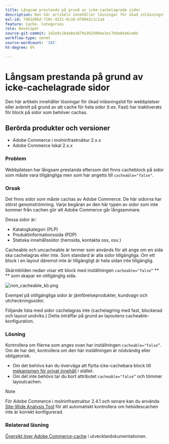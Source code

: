 ```yaml
---
title: Långsam prestanda på grund av icke-cachelagrade sidor
description: Den här artikeln innehåller lösningar för ökad inläsningstid för webbplatser eller avbrott på grund av att cache för hela sidor (t.ex. Fast) har inaktiverats för block på sidor som behöver cachas.
exl-id: 7401d9bd-710c-4221-9c3d-d78042c1c1ad
feature: Cache, Categories
role: Developer
source-git-commit: 1d2e0c1b4a8e3d79a362500ee3ec7bde84a6ce0d
workflow-type: tm+mt
source-wordcount: '342'
ht-degree: 0%

---
```


# Långsam prestanda på grund av icke-cachelagrade sidor

Den här artikeln innehåller lösningar för ökad inläsningstid för webbplatser eller avbrott på grund av att cache för hela sidor (t.ex. Fast) har inaktiverats för block på sidor som behöver cachas.

## Berörda produkter och versioner

* Adobe Commerce i molninfrastruktur 2.x.x
* Adobe Commerce lokal 2.x.x

### Problem

Webbplatsen har långsam prestanda eftersom det finns cacheblock på sidor som måste vara tillgängliga men som har angetts till `cacheable="false"`.

### Orsak

Det finns sidor som måste cachas av Adobe Commerce. De här sidorna har störst genomströmning. Varje begäran av den här typen av sidor som inte kommer från cachen gör att Adobe Commerce går långsammare.

Dessa sidor är:

* Katalogkategori (PLP)
* Produktinformationssida (PDP)
* Statiska innehållssidor (hemsida, kontakta oss, osv.)

Cacheable och uncacheable är termer som används för att ange om en sida ska cachelagras eller inte. Som standard är alla sidor tillgängliga. Om ett block i en layout däremot inte är tillgängligt är hela sidan inte tillgänglig.

Skärmbilden nedan visar ett block med inställningen `cacheable="false”` ** ** som skapar en otillgänglig sida.

![non_cacheable_kb.png](assets/non_cacheable_kb.png)

Exempel på otillgängliga sidor är jämförelseprodukter, kundvagn och utcheckningssidor.

Följande lista med sidor cachelagras inte (cachelagring med fast, blockerad och layout undviks.) Detta inträffar på grund av layoutens cacheable-konfiguration.

### Lösning

Kontrollera om filerna som anges ovan har inställningen `cacheable="false”`. Om de har det, kontrollera om den här inställningen är nödvändig eller obligatorisk.

* Om det behövs kan du överväga att flytta icke-cachebara block till [mekanismen för privat innehåll](https://devdocs.magento.com/guides/v2.3/extension-dev-guide/cache/page-caching/private-content.html?itm_source=devdocs&amp;itm_medium=quick_search&amp;itm_campaign=federated_search&amp;itm_term=private%20co) i stället.
* Om det inte behövs tar du bort attributet `cacheable="false”` och tömmer layoutcachen.

>[!NOTE]
>
>För Adobe Commerce i molninfrastruktur 2.4.1 och senare kan du använda [Site-Wide Analysis Tool](https://docs.magento.com/user-guide/reports/site-wide-analysis-tool.html) för att automatiskt kontrollera om helsidescachen inte är korrekt konfigurerad.

### Relaterad läsning

[Översikt över Adobe Commerce-cache](https://devdocs.magento.com/guides/v2.3/frontend-dev-guide/cache_for_frontdevs.html?itm_source=devdocs&amp;itm_medium=search_page&amp;itm_campaign=federated_search&amp;itm_term=cacheable%2) i utvecklardokumentationen.
